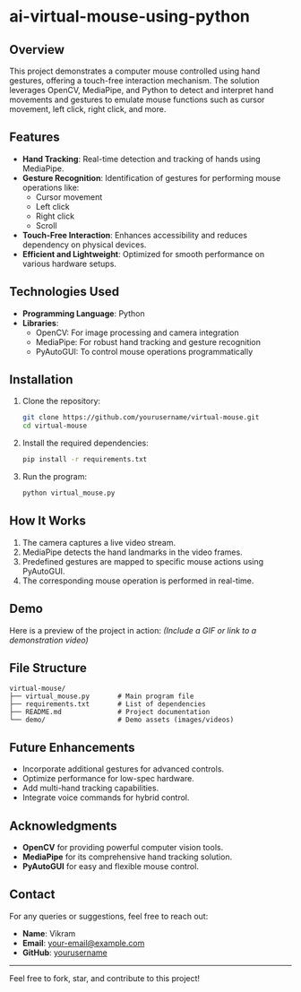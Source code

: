 # ai-virtual-mouse-using-python

## Overview
This project demonstrates a computer mouse controlled using hand gestures, offering a touch-free interaction mechanism. The solution leverages OpenCV, MediaPipe, and Python to detect and interpret hand movements and gestures to emulate mouse functions such as cursor movement, left click, right click, and more.

## Features
- **Hand Tracking**: Real-time detection and tracking of hands using MediaPipe.
- **Gesture Recognition**: Identification of gestures for performing mouse operations like:
  - Cursor movement
  - Left click
  - Right click
  - Scroll
- **Touch-Free Interaction**: Enhances accessibility and reduces dependency on physical devices.
- **Efficient and Lightweight**: Optimized for smooth performance on various hardware setups.

## Technologies Used
- **Programming Language**: Python
- **Libraries**: 
  - OpenCV: For image processing and camera integration
  - MediaPipe: For robust hand tracking and gesture recognition
  - PyAutoGUI: To control mouse operations programmatically

## Installation
1. Clone the repository:
   ```bash
   git clone https://github.com/yourusername/virtual-mouse.git
   cd virtual-mouse
   ```
2. Install the required dependencies:
   ```bash
   pip install -r requirements.txt
   ```

3. Run the program:
   ```bash
   python virtual_mouse.py
   ```

## How It Works
1. The camera captures a live video stream.
2. MediaPipe detects the hand landmarks in the video frames.
3. Predefined gestures are mapped to specific mouse actions using PyAutoGUI.
4. The corresponding mouse operation is performed in real-time.

## Demo
Here is a preview of the project in action:
*(Include a GIF or link to a demonstration video)*

## File Structure
```
virtual-mouse/
├── virtual_mouse.py       # Main program file
├── requirements.txt       # List of dependencies
├── README.md              # Project documentation
└── demo/                  # Demo assets (images/videos)
```

## Future Enhancements
- Incorporate additional gestures for advanced controls.
- Optimize performance for low-spec hardware.
- Add multi-hand tracking capabilities.
- Integrate voice commands for hybrid control.

## Acknowledgments
- **OpenCV** for providing powerful computer vision tools.
- **MediaPipe** for its comprehensive hand tracking solution.
- **PyAutoGUI** for easy and flexible mouse control.

## Contact
For any queries or suggestions, feel free to reach out:
- **Name**: Vikram
- **Email**: [your-email@example.com](mailto:your-email@example.com)
- **GitHub**: [yourusername](https://github.com/yourusername)

---

Feel free to fork, star, and contribute to this project!
